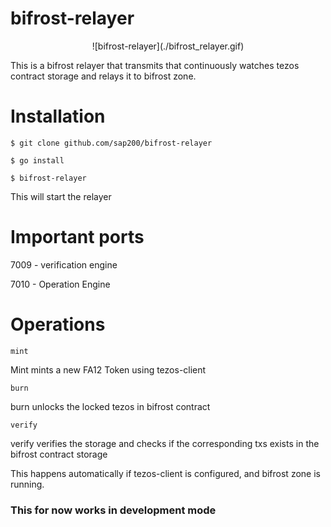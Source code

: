 # bifrost-relayer

<p align="center">
![bifrost-relayer](./bifrost_relayer.gif)
 </p>

This is a bifrost relayer that transmits that continuously watches tezos contract storage and relays it to bifrost zone.

# Installation

```
$ git clone github.com/sap200/bifrost-relayer

```

```
$ go install 
```

```
$ bifrost-relayer
```

This will start the relayer 

# Important ports

7009 - verification engine

7010 - Operation Engine

# Operations

```
mint
```

Mint mints a new FA12 Token using tezos-client

```
burn
```

burn unlocks the locked tezos in bifrost contract

```
verify
```

verify verifies the storage and checks if the corresponding txs exists in the bifrost contract storage

This happens automatically if tezos-client is configured, and bifrost zone is running.

### This for now works in development mode



